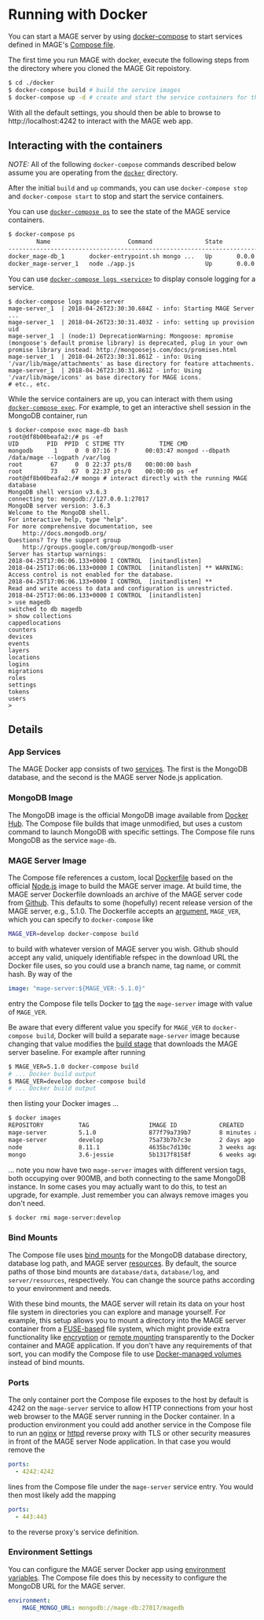 # Running with Docker

You can start a MAGE server by using [docker-compose](https://docs.docker.com/compose/overview/) to start services
defined in MAGE's [Compose file](docker-compose.yml).

The first time you run MAGE with docker, execute the following steps from the directory where you cloned the 
MAGE Git repoistory.

```bash
$ cd ./docker
$ docker-compose build # build the service images
$ docker-compose up -d # create and start the service containers for the first time
```

With all the default settings, you should then be able to browse to http://localhost:4242 to interact with the MAGE web app.

## Interacting with the containers

_NOTE:_ All of the following `docker-compose` commands described below assume you are operating from the 
[`docker`](docker) directory.

After the initial `build` and `up` commands, you can use `docker-compose stop` and `docker-compose start` to stop and start
the service containers.

You can use [`docker-compose ps`](https://docs.docker.com/compose/reference/ps/) to see the state of the MAGE service containers.
```bash
$ docker-compose ps
        Name                      Command               State             Ports          
-----------------------------------------------------------------------------------------
docker_mage-db_1       docker-entrypoint.sh mongo ...   Up       0.0.0.0:27017->27017/tcp
docker_mage-server_1   node ./app.js                    Up       0.0.0.0:4242->4242/tcp
```
You can use [`docker-compose logs <service>`](https://docs.docker.com/compose/reference/logs/) to display console logging for a service.
```
$ docker-compose logs mage-server
mage-server_1  | 2018-04-26T23:30:30.684Z - info: Starting MAGE Server ...
mage-server_1  | 2018-04-26T23:30:31.403Z - info: setting up provision uid
mage-server_1  | (node:1) DeprecationWarning: Mongoose: mpromise (mongoose's default promise library) is deprecated, plug in your own promise library instead: http://mongoosejs.com/docs/promises.html
mage-server_1  | 2018-04-26T23:30:31.861Z - info: Using '/var/lib/mage/attachments' as base directory for feature attachments.
mage-server_1  | 2018-04-26T23:30:31.861Z - info: Using '/var/lib/mage/icons' as base directory for MAGE icons.
# etc., etc.
```
While the service containers are up, you can interact with them using [`docker-compose exec`](https://docs.docker.com/compose/reference/exec/).
For example, to get an interactive shell session in the MongoDB container, run
```
$ docker-compose exec mage-db bash
root@df8b00beafa2:/# ps -ef
UID        PID  PPID  C STIME TTY          TIME CMD
mongodb      1     0  0 07:16 ?        00:03:47 mongod --dbpath /data/mage --logpath /var/log
root        67     0  0 22:37 pts/0    00:00:00 bash
root        73    67  0 22:37 pts/0    00:00:00 ps -ef
root@df8b00beafa2:/# mongo # interact directly with the running MAGE database
MongoDB shell version v3.6.3
connecting to: mongodb://127.0.0.1:27017
MongoDB server version: 3.6.3
Welcome to the MongoDB shell.
For interactive help, type "help".
For more comprehensive documentation, see
	http://docs.mongodb.org/
Questions? Try the support group
	http://groups.google.com/group/mongodb-user
Server has startup warnings: 
2018-04-25T17:06:06.133+0000 I CONTROL  [initandlisten] 
2018-04-25T17:06:06.133+0000 I CONTROL  [initandlisten] ** WARNING: Access control is not enabled for the database.
2018-04-25T17:06:06.133+0000 I CONTROL  [initandlisten] **          Read and write access to data and configuration is unrestricted.
2018-04-25T17:06:06.133+0000 I CONTROL  [initandlisten] 
> use magedb
switched to db magedb
> show collections
cappedlocations
counters
devices
events
layers
locations
logins
migrations
roles
settings
tokens
users
> 
```

## Details

### App Services

The MAGE Docker app consists of two [services](https://docs.docker.com/get-started/part3/#about-services).  The first is
the MongoDB database, and the second is the MAGE server Node.js application.

### MongoDB Image

The MongoDB image is the official MongoDB image available from [Docker Hub](https://hub.docker.com/_/mongo/).  The Compose 
file builds that image unmodified, but uses a custom command to launch MongoDB with specific settings.  The Compose file 
runs MongoDB as the service `mage-db`.

### MAGE Server Image

The Compose file references a custom, local [Dockerfile](server/Dockerfile) based on the official [Node.js](https://hub.docker.com/_/node/)
image to build the MAGE server image.  At build time, the MAGE server Dockerfile downloads an archive of the MAGE server
code from [Github](https://github.com/ngageoint/mage-server).  This defaults to some (hopefully) recent release version of 
the MAGE server, e.g., 5.1.0.  The Dockerfile accepts an [argument](https://docs.docker.com/engine/reference/builder/#arg),
`MAGE_VER`, which you can specify to `docker-compose` like 
```bash
MAGE_VER=develop docker-compose build
```
to build with whatever version of MAGE server you wish.  Github should accept any valid, uniquely identifiable refspec in 
the download URL the Docker file uses, so you could use a branch name, tag name, or commit hash.  By way of the 
```yaml
image: "mage-server:${MAGE_VER:-5.1.0}"
```
entry the Compose file tells Docker to [tag](https://docs.docker.com/get-started/part2/#tag-the-image) the `mage-server`
image with value of `MAGE_VER`.

Be aware that every different value you specify for `MAGE_VER` to `docker-compose build`, Docker will build a separate
`mage-server` image because changing that value modifies the [build stage](https://docs.docker.com/develop/develop-images/multistage-build/)
that downloads the MAGE server baseline.  For example after running
```bash
$ MAGE_VER=5.1.0 docker-compose build
# ... Docker build output
$ MAGE_VER=develop docker-compose build
# ... Docker build output
```
then listing your Docker images ...
```bash
$ docker images
REPOSITORY          TAG                 IMAGE ID            CREATED             SIZE
mage-server         5.1.0               877f79a739b7        8 minutes ago       949MB
mage-server         develop             75a73b7b7c3e        2 days ago          961MB
node                8.11.1              4635bc7d130c        3 weeks ago         673MB
mongo               3.6-jessie          5b1317f8158f        6 weeks ago         366MB
```
... note you now have two `mage-server` images with different version tags, both occupying over 900MB, and both connecting
to the same MongoDB instance.  In some cases you may actually want to do this, to test an upgrade, for example.  Just remember
 you can always remove images you don't need.
```bash
$ docker rmi mage-server:develop
```

### Bind Mounts

The Compose file uses [bind mounts](https://docs.docker.com/storage/bind-mounts/) for the MongoDB database directory,
database log path, and MAGE server [resources](../README.md#mage-local-media-directory).  By default, the source paths 
of those bind mounts are `database/data`, `database/log`, and `server/resources`, respectively.  You can change the 
source paths according to your environment and needs.

With these bind mounts, the MAGE server will retain its data on your host file system in directories you can explore
and manage yourself.  For example, this setup allows you to mount a directory into the MAGE server container from a 
[FUSE-based](https://github.com/libfuse/libfuse) file system, which might provide extra functionality like 
[encryption](https://www.veracrypt.fr) or [remote mounting](https://github.com/libfuse/sshfs) transparently to the 
Docker container and MAGE application.  If you don't have any requirements of that sort, you can modify the Compose file
to use [Docker-managed volumes](https://docs.docker.com/storage/volumes/) instead of bind mounts.

### Ports

The only container port the Compose file exposes to the host by default is 4242 on the `mage-server` service to allow
HTTP connections from your host web browser to the MAGE server running in the Docker container.  In a production 
environment you could add another service in the Compose file to run an [nginx](https://hub.docker.com/_/nginx/)
or [httpd](https://hub.docker.com/_/httpd/) reverse proxy with TLS or other security measures in front of the MAGE
server Node application.  In that case you would remove the 
```yaml
ports:
  - 4242:4242
```
lines from the Compose file under the `mage-server` service entry.  You would then most likely add the mapping
```yaml
ports:
  - 443:443
```
to the reverse proxy's service definition.

### Environment Settings

You can configure the MAGE server Docker app using [environment variables](../README.md#mage-environment-settings).
The Compose file does this by necessity to configure the MongoDB URL for the MAGE server.
```yaml
environment: 
    MAGE_MONGO_URL: mongodb://mage-db:27017/magedb
```

